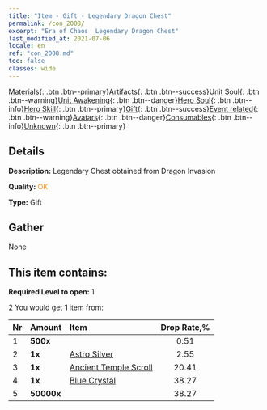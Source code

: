 ```yaml
---
title: "Item - Gift - Legendary Dragon Chest"
permalink: /con_2008/
excerpt: "Era of Chaos  Legendary Dragon Chest"
last_modified_at: 2021-07-06
locale: en
ref: "con_2008.md"
toc: false
classes: wide
---
```

 [Materials](/Items/){: .btn .btn--primary}[Artifacts](/Items/Artifacts/){: .btn .btn--success}[Unit Soul](/Items/UnitSoul/){: .btn .btn--warning}[Unit Awakening](/Items/UnitAwakening/){: .btn .btn--danger}[Hero Soul](/Items/HeroSoul/){: .btn .btn--info}[Hero Skill](/Items/HeroSkill/){: .btn .btn--primary}[Gift](/Items/Gift/){: .btn .btn--success}[Event related](/Items/Events/){: .btn .btn--warning}[Avatars](/Items/Avatars/){: .btn .btn--danger}[Consumables](/Items/Consumables/){: .btn .btn--info}[Unknown](/Items/Unknown/){: .btn .btn--primary}

## Details
 **Description:** Legendary Chest obtained from Dragon Invasion

 **Quality:** <span style="color: #FF8C00">OK</span>

 **Type:** Gift

## Gather

  None

## This item contains:

 **Required Level to open:** 1

 2 You would get **1** item  from:

  | Nr | Amount |     Item    | Drop Rate,% |
  |:---|:-------|:------------|:---------:|
  | 1 |  **500x** | <i class="fas fa-gem"/> | 0.51 | 
  | 2 |  **1x** | [Astro Silver](/Items/con_969/) | 2.55 | 
  | 3 |  **1x** | [Ancient Temple Scroll](/Items/con_697/) | 20.41 | 
  | 4 |  **1x** | [Blue Crystal](/Items/con_716/) | 38.27 | 
  | 5 |  **50000x** | <i class="fas fa-coins"/> | 38.27 | 
